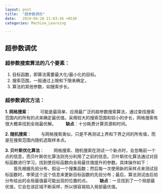 ```yaml
---
layout: post
title:  "超参数调优"
date:   2019-04-28 21:03:36 +0530
categories: Machine_Learning

---
```


## 超参数调优

### 超参数搜索算法的几个要素：

1. 目标函数，即算法需要最大化/最小化的目标。
2. 搜索范围，一般通过上限和下限来确定，
3. 算法的其他参数，如搜索步长。

### 超参数调优方法：

**1. 网格搜索**：
  可能是最简单、应用最广泛的超参数搜索算法，通过查找搜索范围内的所有的点来确定最优值。采用较大的搜索范围和较小的步长，网格搜索有很大概率找到全局最优解。
  **缺点**：十分耗费计算资源和时间。

**2. 随机搜索**：
  与网格搜索类似，只是不再测试上界和下界之间的所有值，而是在搜索范围内随机选取样本点。

**3. 贝叶斯优化算法**：
  网格搜索、随机搜索在测试一个新点时，会忽略前一个点的信息，而贝叶斯优化算法则充分利用了之前的信息。贝叶斯优化算法通过对目标函数进行学习，找到使目标函数向全局最优值提升的参数。具体操作如下：
  首先根据先验分布，假设一个搜集函数；然后每一次使用新的采样点来测试目标函数时，李荣这个这个信息来更新目标函数的先验分布；最后，算法测试由后验分布给出的全局最值最可能出现的位置的点。
  **缺点**：一旦找到了一个局部最优值，它会在该区域不断采样，所以很容易陷入局部最优值。